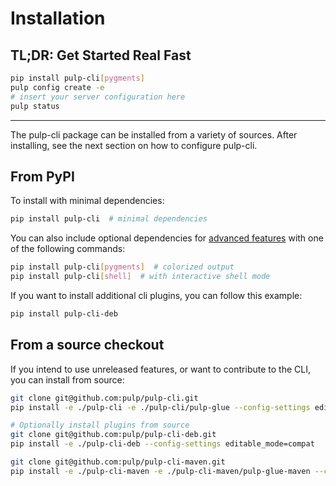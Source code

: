 # Installation

## TL;DR: Get Started Real Fast

```bash
pip install pulp-cli[pygments]
pulp config create -e
# insert your server configuration here
pulp status
```

---

The pulp-cli package can be installed from a variety of sources.
After installing, see the next section on how to configure pulp-cli.

## From PyPI

To install with minimal dependencies:
```bash
pip install pulp-cli  # minimal dependencies
```

You can also include optional dependencies for [advanced features](../advanced_features/) with one of the following commands:
```bash
pip install pulp-cli[pygments]  # colorized output
pip install pulp-cli[shell]  # with interactive shell mode
```

If you want to install additional cli plugins, you can follow this example:
```bash
pip install pulp-cli-deb
```

## From a source checkout

If you intend to use unreleased features, or want to contribute to the CLI, you can install from source:
```bash
git clone git@github.com:pulp/pulp-cli.git
pip install -e ./pulp-cli -e ./pulp-cli/pulp-glue --config-settings editable_mode=compat

# Optionally install plugins from source
git clone git@github.com:pulp/pulp-cli-deb.git
pip install -e ./pulp-cli-deb --config-settings editable_mode=compat

git clone git@github.com:pulp/pulp-cli-maven.git
pip install -e ./pulp-cli-maven -e ./pulp-cli-maven/pulp-glue-maven --config-settings editable_mode=compat
```
